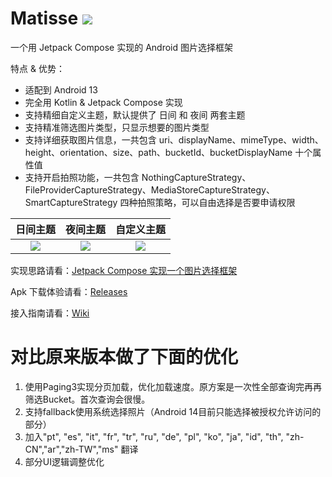 # Matisse [![](https://jitpack.io/v/leavesCZY/Matisse.svg)](https://jitpack.io/#leavesCZY/Matisse)

一个用 Jetpack Compose 实现的 Android 图片选择框架

特点 & 优势：

- 适配到 Android 13
- 完全用 Kotlin & Jetpack Compose 实现
- 支持精细自定义主题，默认提供了 日间 和 夜间 两套主题
- 支持精准筛选图片类型，只显示想要的图片类型
- 支持详细获取图片信息，一共包含 uri、displayName、mimeType、width、height、orientation、size、path、bucketId、bucketDisplayName 十个属性值
- 支持开启拍照功能，一共包含 NothingCaptureStrategy、FileProviderCaptureStrategy、MediaStoreCaptureStrategy、SmartCaptureStrategy 四种拍照策略，可以自由选择是否要申请权限 

|                           日间主题                           |                           夜间主题                           |                          自定义主题                          |
| :----------------------------------------------------------: | :----------------------------------------------------------: | :----------------------------------------------------------: |
| ![](https://user-images.githubusercontent.com/30774063/221350097-6ef7343a-379a-4715-a86f-ea9e67674560.jpg) | ![](https://user-images.githubusercontent.com/30774063/221350113-251f2e7a-27dc-434b-b578-95e79267aae3.jpg) | ![](https://user-images.githubusercontent.com/30774063/221350303-07c065da-de5b-4550-ad89-92a1bfffba4d.jpg) |


实现思路请看：[Jetpack Compose 实现一个图片选择框架](https://juejin.cn/post/7108420791502372895)

Apk 下载体验请看：[Releases](https://github.com/leavesCZY/Matisse/releases)

接入指南请看：[Wiki](https://github.com/leavesCZY/Matisse/wiki/%E6%8E%A5%E5%85%A5%E6%8C%87%E5%8D%97)



# 对比原来版本做了下面的优化

1. 使用Paging3实现分页加载，优化加载速度。原方案是一次性全部查询完再再筛选Bucket。首次查询会很慢。
2. 支持fallback使用系统选择照片（Android 14目前只能选择被授权允许访问的部分）
3. 加入"pt", "es", "it", "fr", "tr", "ru", "de", "pl", "ko", "ja", "id", "th", "zh-CN","ar","zh-TW","ms" 翻译
4. 部分UI逻辑调整优化